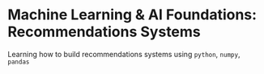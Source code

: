 # Machine Learning & AI Foundations: Recommendations Systems 
Learning how to build recommendations systems using `python`, `numpy`, `pandas`
